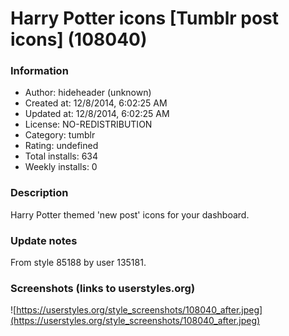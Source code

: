 # Harry Potter icons [Tumblr post icons] (108040)

### Information
- Author: hideheader (unknown)
- Created at: 12/8/2014, 6:02:25 AM
- Updated at: 12/8/2014, 6:02:25 AM
- License: NO-REDISTRIBUTION
- Category: tumblr
- Rating: undefined
- Total installs: 634
- Weekly installs: 0


### Description
Harry Potter themed 'new post' icons for your dashboard.

### Update notes
From style 85188 by user 135181.

### Screenshots (links to userstyles.org)
![https://userstyles.org/style_screenshots/108040_after.jpeg](https://userstyles.org/style_screenshots/108040_after.jpeg)


